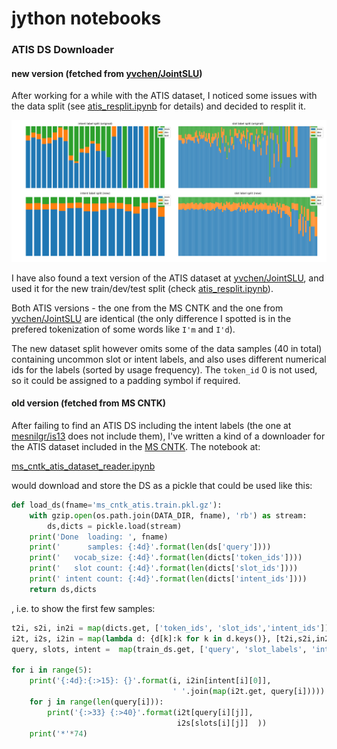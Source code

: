# jython notebooks


### ATIS DS Downloader 

#### new version (fetched from [yvchen/JointSLU](https://github.com/yvchen/JointSLU))
After working for a while with the ATIS dataset, I noticed some issues with 
the data split (see [atis_resplit.ipynb](atis_resplit.ipynb) for details) and decided to resplit it. 

![ATIS dataset split](assets/atis-clean-split.svg)

I have also found a text version of the ATIS dataset at [yvchen/JointSLU](https://github.com/yvchen/JointSLU), and used it for the new train/dev/test split (check [atis_resplit.ipynb](atis_resplit.ipynb)).

Both ATIS versions - the one from the MS CNTK and the one from [yvchen/JointSLU](https://github.com/yvchen/JointSLU) are identical (the only difference I spotted is in the prefered tokenization of some words like `I'm` and `I'd`).

The new dataset split however omits some of the data samples (40 in total) containing uncommon slot or intent labels, and also uses different numerical ids for the labels (sorted by usage frequency). The `token_id` 0 is not used, so it could be assigned to a padding symbol if required.

#### old version (fetched from MS CNTK)

After failing to find an ATIS DS including the intent labels 
(the one at [mesnilgr/is13](https://github.com/mesnilgr/is13) does not
include them), 
I've written a kind of a downloader for the ATIS dataset included 
in the [MS CNTK](https://github.com/Microsoft/CNTK). The notebook at:

[ms_cntk_atis_dataset_reader.ipynb](ms_cntk_atis_dataset_reader.ipynb)

would download and store the DS as a pickle that could be used like this:

```python
def load_ds(fname='ms_cntk_atis.train.pkl.gz'):
    with gzip.open(os.path.join(DATA_DIR, fname), 'rb') as stream:
        ds,dicts = pickle.load(stream)
    print('Done  loading: ', fname)
    print('      samples: {:4d}'.format(len(ds['query'])))
    print('   vocab_size: {:4d}'.format(len(dicts['token_ids'])))
    print('   slot count: {:4d}'.format(len(dicts['slot_ids'])))
    print(' intent count: {:4d}'.format(len(dicts['intent_ids'])))
    return ds,dicts
```

, i.e. to show the first few samples:

```python
t2i, s2i, in2i = map(dicts.get, ['token_ids', 'slot_ids','intent_ids'])
i2t, i2s, i2in = map(lambda d: {d[k]:k for k in d.keys()}, [t2i,s2i,in2i])
query, slots, intent =  map(train_ds.get, ['query', 'slot_labels', 'intent_labels'])

for i in range(5):
    print('{:4d}:{:>15}: {}'.format(i, i2in[intent[i][0]],
                                    ' '.join(map(i2t.get, query[i]))))
    for j in range(len(query[i])):
        print('{:>33} {:>40}'.format(i2t[query[i][j]],
                                     i2s[slots[i][j]]  ))
    print('*'*74)
```

